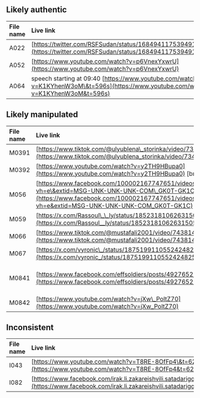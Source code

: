 ## Likely authentic

| File name | Live link | Archive link |
| :---- | :---- | :---- |
| A022   | [https://twitter.com/RSFSudan/status/1684941175394914304](https://twitter.com/RSFSudan/status/1684941175394914304)  | [https://web.archive.org/web/20230728164151/https://twitter.com/RSFSudan/status/1684941175394914304](https://web.archive.org/web/20230728164151/https://twitter.com/RSFSudan/status/1684941175394914304) |
| A052  | [https://www.youtube.com/watch?v=p6VnexYxwrU](https://www.youtube.com/watch?v=p6VnexYxwrU)  | [https://web.archive.org/web/20250613160222/https://www.youtube.com/watch?v=p6VnexYxwrU](https://web.archive.org/web/20250613160222/https://www.youtube.com/watch?v=p6VnexYxwrU)  |
| A064  | speech starting at 09:40 [https://www.youtube.com/watch?v=K1KYhenW3oM\&t=596s](https://www.youtube.com/watch?v=K1KYhenW3oM&t=596s) | [https://web.archive.org/web/20250613161058/https://www.youtube.com/watch?v=K1KYhenW3oM\&t=596s](https://web.archive.org/web/20250613161058/https://www.youtube.com/watch?v=K1KYhenW3oM&t=596s)  |

## Likely manipulated

| File name | Live link | Archive link |
| :---- | :---- | :---- |
| M0391     | [https://www.tiktok.com/@ulyublena\_storinka/video/7347380104663977222](https://www.tiktok.com/@ulyublena_storinka/video/7347380104663977222)  | [https://web.archive.org/web/20250613161804/https://www.tiktok.com/@ulyublena\_storinka/video/7347380104663977222](https://web.archive.org/web/20250613161804/https://www.tiktok.com/@ulyublena_storinka/video/7347380104663977222)  |
| M0392  | [https://www.youtube.com/watch?v=y2TH9HBupa0](https://www.youtube.com/watch?v=y2TH9HBupa0)  \[broken link\] |  |
| M056   | [https://www.facebook.com/100002167747651/videos/457953553957488/?vh=e\&extid=MSG-UNK-UNK-UNK-COM\_GK0T-GK1C](https://www.facebook.com/100002167747651/videos/457953553957488/?vh=e&extid=MSG-UNK-UNK-UNK-COM_GK0T-GK1C)  | [https://web.archive.org/web/20250616100542/https://www.facebook.com/100002167747651/videos/457953553957488/?vh=e\&extid=MSG-UNK-UNK-UNK-COM\_GK0T-GK1C](https://web.archive.org/web/20250616100542/https://www.facebook.com/100002167747651/videos/457953553957488/?vh=e&extid=MSG-UNK-UNK-UNK-COM_GK0T-GK1C)  |
| M059  | [https://x.com/Rassoul\_\_ly/status/1852318106263150596](https://x.com/Rassoul__ly/status/1852318106263150596)  | [https://archive.ph/qvzkH](https://archive.ph/qvzkH)  |
| M066  | [https://www.tiktok.com/@mustafali2001/video/7438149251449752850](https://www.tiktok.com/@mustafali2001/video/7438149251449752850)  | [https://web.archive.org/web/20250616093610/https://www.tiktok.com/@mustafali2001/video/7438149251449752850](https://web.archive.org/web/20250616093610/https://www.tiktok.com/@mustafali2001/video/7438149251449752850)  |
| M067  | [https://x.com/vyronic\_/status/1875199110552424825](https://x.com/vyronic_/status/1875199110552424825)  | [https://archive.ph/Y72jE](https://archive.ph/Y72jE)  |
| M0841 | [https://www.facebook.com/effsoldiers/posts/492765223862328/](https://www.facebook.com/effsoldiers/posts/492765223862328/)  | [https://web.archive.org/web/20250616101717/https://www.facebook.com/plugins/post.php?href=https%3A%2F%2Fwww.facebook.com%2Feffsoldiers%2Fposts%2F492765223862328%2F](https://web.archive.org/web/20250616101717/https://www.facebook.com/plugins/post.php?href=https%3A%2F%2Fwww.facebook.com%2Feffsoldiers%2Fposts%2F492765223862328%2F)  |
| M0842 | [https://www.youtube.com/watch?v=jXw\_PoltZ70](https://www.youtube.com/watch?v=jXw_PoltZ70)  | [https://web.archive.org/web/20250616101755/https://www.youtube.com/watch?v=jXw\_PoltZ70](https://web.archive.org/web/20250616101755/https://www.youtube.com/watch?v=jXw_PoltZ70)  |

## Inconsistent

| File name | Live link | Archived link |
| :---- | :---- | :---- |
| I043 | [https://www.youtube.com/watch?v=T8RE-8OfFp4\&t=624s](https://www.youtube.com/watch?v=T8RE-8OfFp4&t=624s)  | [https://web.archive.org/web/20250616135041/https://www.youtube.com/watch?v=T8RE-8OfFp4\&t=624s](https://web.archive.org/web/20250616135041/https://www.youtube.com/watch?v=T8RE-8OfFp4&t=624s)  |
| I082 | [https://www.facebook.com/irak.li.zakareishvili.satadarigo.pb/videos/738168888779154](https://www.facebook.com/irak.li.zakareishvili.satadarigo.pb/videos/738168888779154)  | [https://web.archive.org/web/20250616134222/https://www.facebook.com/irak.li.zakareishvili.satadarigo.pb/videos/738168888779154](https://web.archive.org/web/20250616134222/https://www.facebook.com/irak.li.zakareishvili.satadarigo.pb/videos/738168888779154)  |

